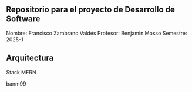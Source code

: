 ## Repositorio para el proyecto de Desarrollo de Software
Nombre: Francisco Zambrano Valdés
Profesor: Benjamin Mosso
Semestre: 2025-1

## Arquitectura
Stack MERN

banm99
